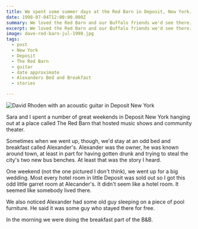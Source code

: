 ```yaml
---
title: We spent some summer days at the Red Barn in Deposit, New York.
date: 1998-07-04T12:00:00.000Z
summary: We loved the Red Barn and our Buffalo friends we'd see there. The place we stayed was another story.
excerpt: We loved the Red Barn and our Buffalo friends we'd see there. The place we stayed was another story.
image: dave-red-barn-jul-1998.jpg
tags:
  - post 
  - New York
  - Deposit
  - The Red Barn
  - guitar
  - date approximate
  - Alexanders Bed and Breakfast
  - stories

---
```


![David Rhoden with an acoustic guitar in Deposit New York](/static/img/timeline/dave-red-barn-jul-1998.jpg "David Rhoden with an acoustic guitar in Deposit New York")

Sara and I spent a number of great weekends in Deposit New York hanging out at a place called The Red Barn that hosted music shows and community theater.

Sometimes when we went up, though, we'd stay at an odd bed and breakfast called Alexander's. Alexander was the owner, he was known around town, at least in part for having gotten drunk and trying to steal the city's two new bus benches. At least that was the story I heard.

One weekend (not the one pictured I don't think), we went up for a big wedding. Most every hotel room in little Deposit was sold out so I got this odd little garret room at Alecander's. It didn't seem like a hotel room. It seemed like somebody lived there.

We also noticed Alexander had some old guy sleeping on a piece of pool furniture. He said it was some guy who stayed there for free.

In the morning we were doing the breakfast part of the B&B.


